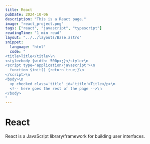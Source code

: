 ```yaml
---
title: React
pubDate: 2024-10-06
description: "This is a React page."
image: "react_project.png"
tags: ["react", "javascript", "typescript"]
readingTime: "1 min read"
layout: "../../layouts/Base.astro"
snippet:
  language: "html"
  code: "
<title>Title</title>\n
<style>body {width: 500px;}</style>\n
<script type='application/javascript'>\n
  function $init() {return true;}\n
</script>\n
<body>\n
  <p checked class='title' id='title'>Title</p>\n
  <!-- here goes the rest of the page -->\n
</body>
"
---
```


# React

React is a JavaScript library/framework for building user interfaces.
